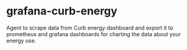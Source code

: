 # grafana-curb-energy
Agent to scrape data from Curb energy dashboard and export it to prometheus and grafana dashboards for charting the data about your energy use.
